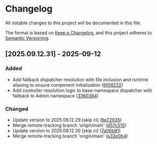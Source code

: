 # Changelog

All notable changes to this project will be documented in this file.

The format is based on [Keep a Changelog](https://keepachangelog.com/en/1.0.0/),
and this project adheres to [Semantic Versioning](https://semver.org/spec/v2.0.0.html).

## [2025.09.12.31] - 2025-09-12

### Added

* Add fallback dispatcher resolution with file inclusion and runtime aliasing to ensure component initialization ([6f08222](https://github.com/N6REJ/bears_aichatbot/commit/6f08222))
* Add controller resolution logic to base-namespace dispatcher with fallback to Admin namespace ([3360384](https://github.com/N6REJ/bears_aichatbot/commit/3360384))

### Changed

* Update version to 2025.09.12.29 [skip ci] ([6e72935](https://github.com/N6REJ/bears_aichatbot/commit/6e72935))
* Merge remote-tracking branch 'origin/main' ([d57c515](https://github.com/N6REJ/bears_aichatbot/commit/d57c515))
* Update version to 2025.09.12.30 [skip ci] ([7a06b91](https://github.com/N6REJ/bears_aichatbot/commit/7a06b91))
* Merge remote-tracking branch 'origin/main' ([a32e0b4](https://github.com/N6REJ/bears_aichatbot/commit/a32e0b4))


